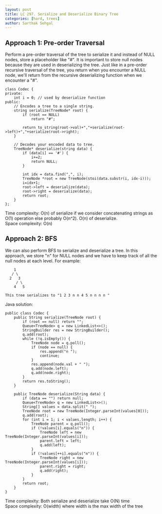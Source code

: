 ```yaml
---
layout: post
title: LC 297. Serialize and Deserialize Binary Tree
categories: [hard, trees]
author: Sarthak Sehgal
---
```


## Approach 1: Pre-order Traversal
Perform a pre-order traversal of the tree to serialize it and instead of NULL nodes, store a placeholder like "#". It is important to store null nodes because they are used in deserializing the tree. Just like in a pre-order recursive traversal of the tree, you return when you encounter a NULL node, we'll return from the recursive deserializing function when we encounter a "#".

```
class Codec {
private:
    int i = 0; // used by deserialize function
public:
    // Encodes a tree to a single string.
    string serialize(TreeNode* root) {
        if (root == NULL)
            return "#";

        return to_string(root->val)+","+serialize(root->left)+","+serialize(root->right);
    }

    // Decodes your encoded data to tree.
    TreeNode* deserialize(string data) {
        if (data[i] == '#') {
            i+=2;
            return NULL;
        }

        int idx = data.find(",", i);
        TreeNode *root = new TreeNode(stoi(data.substr(i, idx-i)));
        i=idx+1;
        root->left = deserialize(data);
        root->right = deserialize(data);
        return root;
    }
};
```
Time complexity: O(n) of serialize if we consider concatenating strings as O(1) operation else probably O(n^2). O(n) of deserialize.  
Space complexity: O(n)

## Approach 2: BFS
We can also perform BFS to serialize and deserialize a tree. In this approach, we store "n" for NULL nodes and we have to keep track of all the null nodes at each level. For example:
```
    1
   / \
  2   3
     / \
    4   5

This tree serializes to "1 2 3 n n 4 5 n n n n "
```

Java solution:
```
public class Codec {
    public String serialize(TreeNode root) {
        if (root == null) return "";
        Queue<TreeNode> q = new LinkedList<>();
        StringBuilder res = new StringBuilder();
        q.add(root);
        while (!q.isEmpty()) {
            TreeNode node = q.poll();
            if (node == null) {
                res.append("n ");
                continue;
            }
            res.append(node.val + " ");
            q.add(node.left);
            q.add(node.right);
        }
        return res.toString();
    }

    public TreeNode deserialize(String data) {
        if (data == "") return null;
        Queue<TreeNode> q = new LinkedList<>();
        String[] values = data.split(" ");
        TreeNode root = new TreeNode(Integer.parseInt(values[0]));
        q.add(root);
        for (int i = 1; i < values.length; i++) {
            TreeNode parent = q.poll();
            if (!values[i].equals("n")) {
                TreeNode left = new TreeNode(Integer.parseInt(values[i]));
                parent.left = left;
                q.add(left);
            }
            if (!values[++i].equals("n")) {
                TreeNode right = new TreeNode(Integer.parseInt(values[i]));
                parent.right = right;
                q.add(right);
            }
        }
        return root;
    }
}
```
Time complexity: Both serialize and deserialize take O(N) time  
Space complexity: O(width) where width is the max width of the tree